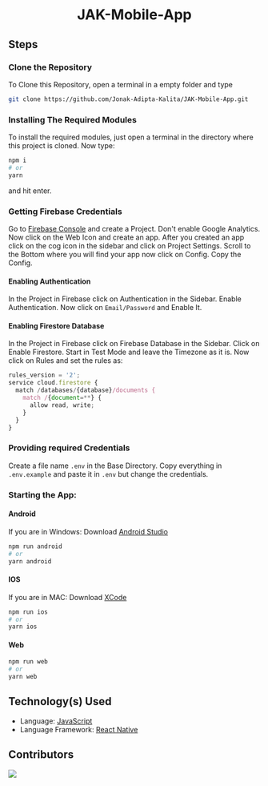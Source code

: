 <div align=center>

# JAK-Mobile-App

</div>

## Steps

### Clone the Repository
To Clone this Repository, open a terminal in a empty folder and type 
```bash
git clone https://github.com/Jonak-Adipta-Kalita/JAK-Mobile-App.git
```

### Installing The Required Modules
To install the required modules, just open a terminal in the directory where this 
project is cloned. Now type: 
```bash
npm i
# or
yarn
``` 
and hit enter.

### Getting Firebase Credentials
Go to [Firebase Console](http://console.firebase.google.com/) and create a Project. Don't
enable Google Analytics. Now click on the Web Icon and create an app. After you created
an app click on the cog icon in the sidebar and click on Project Settings. Scroll to the
Bottom where you will find your app now click on Config. Copy the Config.

#### Enabling Authentication
In the Project in Firebase click on Authentication in the Sidebar. Enable 
Authentication. Now click on `Email/Password` and Enable It.

#### Enabling Firestore Database
In the Project in Firebase click on Firebase Database in the Sidebar. Click on Enable 
Firestore. Start in Test Mode and leave the Timezone as it is. Now click on Rules and set
the rules as:
```javascript
rules_version = '2';
service cloud.firestore {
  match /databases/{database}/documents {
    match /{document=**} {
      allow read, write;
    }
  }
}
```

### Providing required Credentials
Create a file name `.env` in the Base Directory. Copy everything in `.env.example`
and paste it in `.env` but change the credentials.

### Starting the App:

#### Android
If you are in Windows: Download [Android Studio](https://developer.android.com/studio)
```bash
npm run android
# or
yarn android
```

#### IOS
If you are in MAC: Download [XCode](https://developer.apple.com/xcode/)
```bash
npm run ios
# or
yarn ios
```

#### Web
```bash
npm run web
# or
yarn web
```

## Technology(s) Used
- Language: [JavaScript](https://www.javascript.com/)
- Language Framework: [React Native](https://reactnative.dev/)

## Contributors
<a href = "https://github.com/Jonak-Adipta-Kalita/JAK-Mobile-App/graphs/contributors">
	<img src = "https://contrib.rocks/image?repo=Jonak-Adipta-Kalita/JAK-Mobile-App" />
</a>
